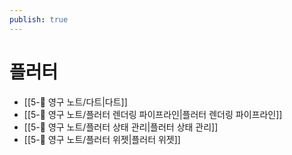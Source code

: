 ```yaml
---
publish: true
---
```

# 플러터
- [[5-💎 영구 노트/다트\|다트]]
- [[5-💎 영구 노트/플러터 렌더링 파이프라인\|플러터 렌더링 파이프라인]]
- [[5-💎 영구 노트/플러터 상태 관리\|플러터 상태 관리]]
- [[5-💎 영구 노트/플러터 위젯\|플러터 위젯]]
